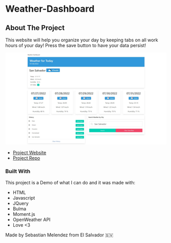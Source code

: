 # Weather-Dashboard

## About The Project

This website will help you organize your day by keeping tabs on all work hours of your day!
Press the save button to have your data persist!

![Product Name Screen Shot](./assets/images/fullpageScreenshot.jpeg)

* [Project Website](https://sebasmelendez.github.io/Weather-Dashboard/)
* [Project Repo](https://github.com/SebasMelendez/Weather-Dashboard)


### Built With

This project is a Demo of what I can do and it was made with:

* HTML
* Javascript
* JQuery
* Bulma
* Moment.js
* OpenWeather API
* Love <3

Made by Sebastian Melendez from El Salvador :el_salvador:

